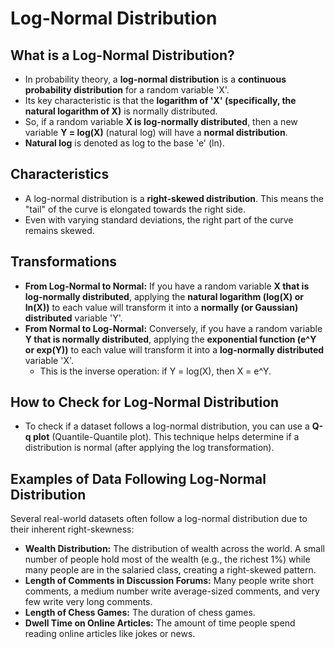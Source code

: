 # Log-Normal Distribution

## What is a Log-Normal Distribution?

*   In probability theory, a **log-normal distribution** is a **continuous probability distribution** for a random variable 'X'.
*   Its key characteristic is that the **logarithm of 'X' (specifically, the natural logarithm of X)** is normally distributed.
*   So, if a random variable **X is log-normally distributed**, then a new variable **Y = log(X)** (natural log) will have a **normal distribution**.
*   **Natural log** is denoted as log to the base 'e' (ln).

## Characteristics

*   A log-normal distribution is a **right-skewed distribution**. This means the "tail" of the curve is elongated towards the right side.
*   Even with varying standard deviations, the right part of the curve remains skewed.

## Transformations

*   **From Log-Normal to Normal:** If you have a random variable **X that is log-normally distributed**, applying the **natural logarithm (log(X) or ln(X))** to each value will transform it into a **normally (or Gaussian) distributed** variable 'Y'.
*   **From Normal to Log-Normal:** Conversely, if you have a random variable **Y that is normally distributed**, applying the **exponential function (e^Y or exp(Y))** to each value will transform it into a **log-normally distributed** variable 'X'.
    *   This is the inverse operation: if Y = log(X), then X = e^Y.

## How to Check for Log-Normal Distribution

*   To check if a dataset follows a log-normal distribution, you can use a **Q-q plot** (Quantile-Quantile plot). This technique helps determine if a distribution is normal (after applying the log transformation).

## Examples of Data Following Log-Normal Distribution

Several real-world datasets often follow a log-normal distribution due to their inherent right-skewness:

*   **Wealth Distribution:** The distribution of wealth across the world. A small number of people hold most of the wealth (e.g., the richest 1%) while many people are in the salaried class, creating a right-skewed pattern.
*   **Length of Comments in Discussion Forums:** Many people write short comments, a medium number write average-sized comments, and very few write very long comments.
*   **Length of Chess Games:** The duration of chess games.
*   **Dwell Time on Online Articles:** The amount of time people spend reading online articles like jokes or news.